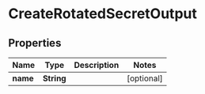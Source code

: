

# CreateRotatedSecretOutput


## Properties

| Name | Type | Description | Notes |
|------------ | ------------- | ------------- | -------------|
|**name** | **String** |  |  [optional] |



